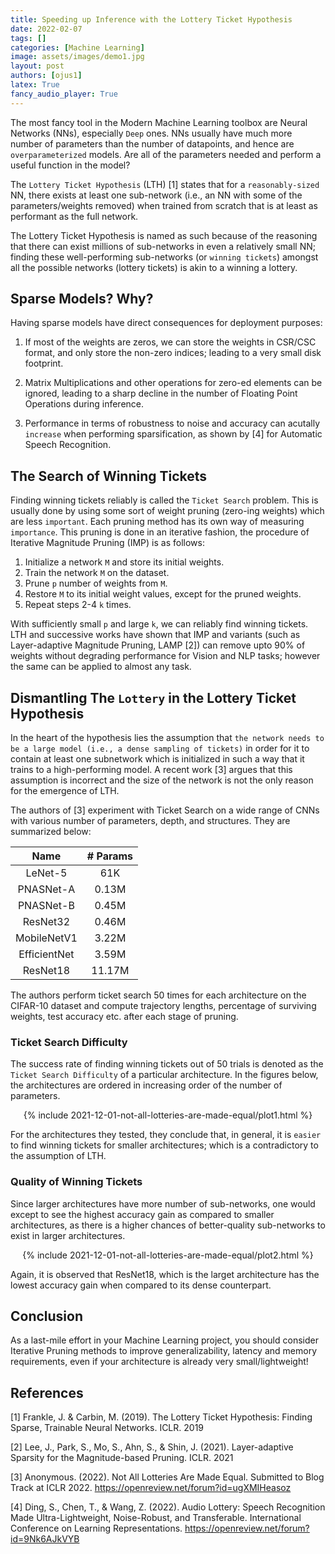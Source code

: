 ```yaml
---
title: Speeding up Inference with the Lottery Ticket Hypothesis
date: 2022-02-07
tags: []
categories: [Machine Learning]
image: assets/images/demo1.jpg
layout: post
authors: [ojus1]
latex: True
fancy_audio_player: True
---
```


The most fancy tool in the Modern Machine Learning toolbox are Neural Networks (NNs), 
especially `Deep` ones. NNs usually have much more number of parameters than the 
number of datapoints, and hence are `overparameterized` models. Are all of the parameters 
needed and perform a useful function in the model? 

The `Lottery Ticket Hypothesis` (LTH) [1] states that for a `reasonably-sized` NN, there 
exists at least one sub-network (i.e., an NN with some of the parameters/weights
removed) when trained from scratch that is at least as performant as the full network.

The Lottery Ticket Hypothesis is named as such because of the reasoning that
there can exist millions of sub-networks in even a relatively small NN; finding
these well-performing sub-networks (or `winning tickets`) amongst all the possible 
networks (lottery tickets) is akin to a winning a lottery.

## Sparse Models? Why?

Having sparse models have direct consequences for deployment purposes:

1. If most of the weights are zeros, we can store the weights in CSR/CSC format, and 
only store the non-zero indices; leading to a very small disk footprint.

2. Matrix Multiplications and other operations for zero-ed elements can be ignored,
leading to a sharp decline in the number of Floating Point Operations during inference.

3. Performance in terms of robustness to noise and accuracy can acutally `increase` when 
performing sparsification, as shown by [4] for Automatic Speech Recognition.

## The Search of Winning Tickets

Finding winning tickets reliably is called the `Ticket Search` problem. This is
usually done by using some sort of weight pruning (zero-ing weights) which are
less `important`. Each pruning method has its own way of measuring `importance`.
This pruning is done in an iterative fashion, the procedure of Iterative Magnitude 
Pruning (IMP) is as follows:
1. Initialize a network `M` and store its initial weights.
2. Train the network `M` on the dataset.
3. Prune `p` number of weights from `M`.
4. Restore `M` to its initial weight values, except for the pruned weights.
5. Repeat steps 2-4 `k` times.

With sufficiently small `p` and large `k`, we can reliably find winning tickets. 
LTH and successive works have shown that IMP and variants (such as Layer-adaptive 
Magnitude Pruning, LAMP [2]) can remove upto 90% of weights without degrading 
performance for Vision and NLP tasks; however the same can be applied to almost any task.

## Dismantling The `Lottery` in the Lottery Ticket Hypothesis

In the heart of the hypothesis lies the assumption that `the network needs to be a large model
(i.e., a dense sampling of tickets)` in order for it to contain at least one subnetwork which is 
initialized in such a way that it trains to a high-performing model. A recent work [3] argues that this
assumption is incorrect and the size of the network is not the only reason for the emergence of LTH.

The authors of [3] experiment with Ticket Search on a wide range of CNNs with various number of parameters, depth,
and structures. They are summarized below:

|     Name    | # Params |
|:-----------:|:--------:|
|   LeNet-5   |    61K   |
|  PNASNet-A  |   0.13M  |
|  PNASNet-B  |   0.45M  |
|  ResNet32   |   0.46M  |
| MobileNetV1 |   3.22M  |
| EfficientNet|   3.59M  |
|   ResNet18  |  11.17M  |

The authors perform ticket search 50 times for each architecture on the CIFAR-10 dataset and compute 
trajectory lengths, percentage of surviving weights, test accuracy etc. after each stage of pruning. 

### Ticket Search Difficulty

The success rate of finding winning tickets out of 50 trials is denoted as the `Ticket Search Difficulty` of a particular architecture.
In the figures below, the architectures are ordered in increasing order of the number of parameters.

<div align="center">
{% include 2021-12-01-not-all-lotteries-are-made-equal/plot1.html %}
</div>

For the architectures they tested, they conclude that, in general, it is `easier` to find winning tickets for smaller 
architectures; which is a contradictory to the assumption of LTH.

### Quality of Winning Tickets

Since larger architectures have more number of sub-networks, one would except to see the highest accuracy
gain as compared to smaller architectures, as there is a higher chances of better-quality 
sub-networks to exist in larger architectures.


<div align="center">
{% include 2021-12-01-not-all-lotteries-are-made-equal/plot2.html %}
</div>

Again, it is observed that ResNet18, which is the larget architecture has the lowest accuracy gain when
compared to its dense counterpart.


## Conclusion

As a last-mile effort in your Machine Learning project, you should consider Iterative Pruning methods to improve generalizability, latency and memory requirements, even if your architecture is already very small/lightweight!

## References

[1] Frankle, J. & Carbin, M. (2019). The Lottery Ticket Hypothesis: Finding Sparse, Trainable Neural Networks. ICLR. 2019

[2] Lee, J., Park, S., Mo, S., Ahn, S., & Shin, J. (2021). Layer-adaptive Sparsity for the Magnitude-based Pruning. ICLR. 2021

[3] Anonymous. (2022). Not All Lotteries Are Made Equal. Submitted to Blog Track at ICLR 2022. https://openreview.net/forum?id=ugXMIHeasoz

[4] Ding, S., Chen, T., & Wang, Z. (2022). Audio Lottery: Speech Recognition Made Ultra-Lightweight, Noise-Robust, and Transferable. International Conference on Learning Representations. https://openreview.net/forum?id=9Nk6AJkVYB